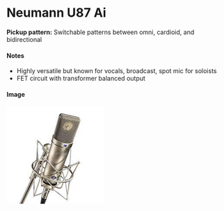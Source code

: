# Neumann U87 Ai

**Pickup pattern:** Switchable patterns between omni, cardioid, and bidirectional

#### Notes
- Highly versatile but known for vocals, broadcast,  spot mic for soloists
- FET circuit with transformer balanced output

#### Image
![](../images/neumann%20u87%20ai.jpg)